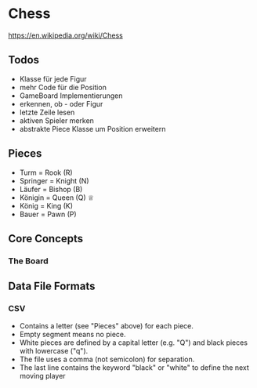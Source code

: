 # Chess

https://en.wikipedia.org/wiki/Chess

## Todos

- Klasse für jede Figur
- mehr Code für die Position
- GameBoard Implementierungen
- erkennen, ob - oder Figur
- letzte Zeile lesen
- aktiven Spieler merken
- abstrakte Piece Klasse um Position erweitern

## Pieces

- Turm = Rook (R)
- Springer = Knight (N)
- Läufer = Bishop (B)
- Königin = Queen (Q) ♕
- König = King (K)
- Bauer = Pawn (P)

## Core Concepts

### The Board



## Data File Formats

### CSV

- Contains a letter (see "Pieces" above) for each piece.  
- Empty segment means no piece.  
- White pieces are defined by a capital letter (e.g. "Q") and black pieces with lowercase ("q").  
- The file uses a comma (not semicolon) for separation.
- The last line contains the keyword "black" or "white" to define the next moving player
